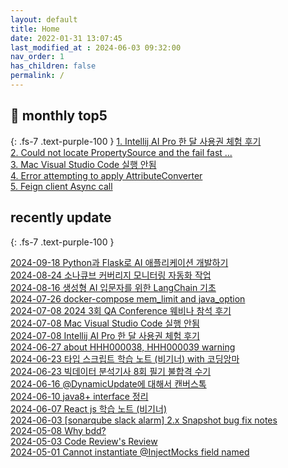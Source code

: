 ```yaml
---
layout: default
title: Home
date: 2022-01-31 13:07:45
last_modified_at : 2024-06-03 09:32:00
nav_order: 1
has_children: false
permalink: /
---
```


## 🌈 monthly top5
{: .fs-7 .text-purple-100 }
[1. Intellij AI Pro 한 달 사용권 체험 후기](./docs/clipping/ai/intellij_ai_pro_log.md)  
[2. Could not locate PropertySource and the fail fast ...](./docs/errors/propertySourceError.md)  
[3. Mac Visual Studio Code 실행 안됨](./docs/errors/visual_studio_code_problem.md)  
[4. Error attempting to apply AttributeConverter](./docs/errors/attributeConverter_error.md)  
[5. Feign client Async call](./docs/msa/feign/feignclient_async.md)  


## recently update
{: .fs-7 .text-purple-100 }

[2024-09-18 Python과 Flask로 AI 애플리케이션 개발하기](./docs/mooc/coursera/python_flask_ai_application.md)  
[2024-08-24 소나큐브 커버리지 모니터링 자동화 작업](./docs/sub-projects/sonarqube_coverage_monitoring.md)  
[2024-08-16 생성형 AI 입문자를 위한 LangChain 기초](./docs/mooc/inflearn/langchain_llm_basic.md)  
[2024-07-26 docker-compose mem_limit and java_option](./docs/etc/docker_mem_limit_java_option.md)  
[2024-07-08 2024 3회 QA Conference 웨비나 참석 후기](./docs/mooc/etc/2024_3_qa_korea_conference.md)  
[2024-07-08 Mac Visual Studio Code 실행 안됨](./docs/errors/visual_studio_code_problem.md)  
[2024-07-08 Intellij AI Pro 한 달 사용권 체험 후기](./docs/clipping/ai/intellij_ai_pro_log.md)  
[2024-06-27 about HHH000038, HHH000039 warning](./docs/errors/db/hibernate_HHH000038_HHH000039.md)  
[2024-06-23 타입 스크립트 학습 노트 (비기너) with 코딩앙마](./docs/mooc/youtube/typescript_start_beginner.md)  
[2024-06-23 빅데이터 분석기사 8회 필기 불합격 수기](./docs/etc/challenge/bigdata_test_2024_04_08.md)  
[2024-06-16 @DynamicUpdate에 대해서 캔버스톡](./docs/msa/jpa/about_dynamicUpdate.md)  
[2024-06-10 java8+ interface 정리](./docs/language/java/java8_interface_summary.md)  
[2024-06-07 React js 학습 노트 (비기너)](./docs/mooc/youtube/reactjs_start_beginner.md)  
[2024-06-03 [sonarqube slack alarm] 2.x Snapshot bug fix notes](./docs/sub-projects/sonarqube_slack_alarm_2.x_bug_fix_notes.md)  
[2024-05-08 Why bdd?](./docs/quality/testcase/why_bdd.md)  
[2024-05-03 Code Review's Review](./docs/etc/codereview_review.md)  
[2024-05-01 Cannot instantiate @InjectMocks field named](./docs/quality/testcase/cannot_instantiate_injectMocks_field_named.md)  
